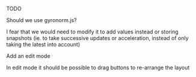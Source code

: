 TODO

Should we use gyronorm.js?

I fear that we would need to modify it to add values instead or storing snapshots
(ie. to take successive updates or acceleration, instead of only taking the
  latest into account)


Add an edit mode

In edit mode it should be possible to drag buttons to re-arrange the layout
